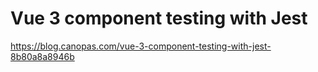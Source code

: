 # Vue 3 component testing with Jest
https://blog.canopas.com/vue-3-component-testing-with-jest-8b80a8a8946b

